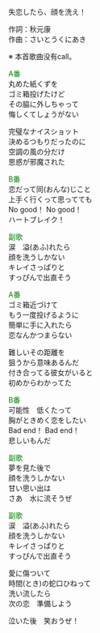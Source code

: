 失恋したら、顔を洗え！  
  
作詞：秋元康  
作曲：さいとうくにあき  
  
※ 本首歌曲没有call。   
  
<font color=green>A番</font>  
丸めた紙くずを  
ゴミ箱投げたけど  
その脇に外しちゃって  
悔しくてしょうがない  
  
完璧なナイスショット  
決めるつもりだったのに  
空調の風の分だけ  
思惑が邪魔された  
  
<font color=green>B番</font>  
恋だって同(おんな)じこと  
上手く行くって思ってても  
No good！ No good！  
ハートブレイク！  
  
<font color=green>副歌</font>  
涙　溢(あふ)れたら  
顔を洗うしかない  
キレイさっぱりと  
すっぴんで出直そう  
  
<font color=green>A番</font>  
ゴミ箱近づけて  
もう一度投げるように  
簡単に手に入れたら  
恋なんかつまらない  
  
難しいその距離を  
狙うから意味あるんだ  
付き合ってる彼女がいると  
初めからわかってた  
  
<font color=green>B番</font>  
可能性　低くたって  
胸がときめく恋をしたい  
Bad end！ Bad end！  
悲しいもんだ  
  
<font color=green>副歌</font>  
夢を見た後で  
顔を洗うしかない  
甘い思い出は  
さあ　水に流そうぜ  
  
<font color=green>副歌</font>  
涙　溢(あふ)れたら  
顔を洗うしかない  
キレイさっぱりと  
すっぴんで出直そう  
  
愛に傷ついて  
時間(とき)の蛇口ひねって  
洗い流したら  
次の恋　準備しよう  
  
泣いた後　笑おうぜ！  
